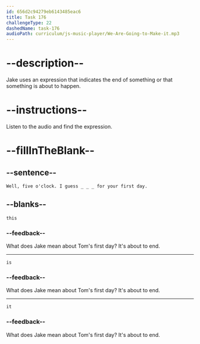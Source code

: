 ```yaml
---
id: 656d2c94279eb6143485eac6
title: Task 176
challengeType: 22
dashedName: task-176
audioPath: curriculum/js-music-player/We-Are-Going-to-Make-it.mp3
---
```


<!--
AUDIO REFERENCE:
Jake: Well, five o'clock. I guess this is it for your first day.
-->

# --description--

Jake uses an expression that indicates the end of something or that something is about to happen.

# --instructions--

Listen to the audio and find the expression.

# --fillInTheBlank--

## --sentence--

`Well, five o'clock. I guess _ _ _ for your first day.`

## --blanks--

`this`

### --feedback--

What does Jake mean about Tom's first day? It's about to end.

---

`is`

### --feedback--

What does Jake mean about Tom's first day? It's about to end.

---

`it`

### --feedback--

What does Jake mean about Tom's first day? It's about to end.
